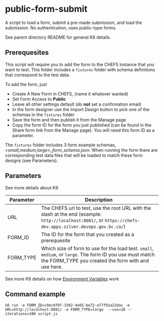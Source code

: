 # public-form-submit

A script to load a form, submit a pre-made submission, and load the submission. No authentication, uses public-type forms.

See parent directory README for general K6 details.

## Prerequesites

This script will require you to add the form to the CHEFS instance that you want to test. This folder includes a `fixtures` folder with schema definitions that correspond to the test data.

To add the form, just 

- Create A New Form in CHEFS, (name it whatever wanted)
- Set Form Access to **Public**
- Leave all other settings default (do **not** set a confirmation email)
- In the form designer use the Import Design button to pick one of the schemas in the `fixtures` folder
- Save the form and then publish it from the Manage page
- Copy the form ID for the form you just published (can be found in the Share form link from the Manage page). You will need this form ID as a parameter.

The `fixtures` folder includes 3 form example schemas, *<small,medium,large>_form_schema.json*.
When running the form there are corresponding test data files that will be loaded to match these form designs (see Parameters).

## Parameters

See more details about K6 

| Parameter  | Description |
| ------------- | ------------- |
| URL  | The CHEFS url to test, use the root URL with the slash at the end (example: `http://localhost:8081/`, or `https://chefs-dev.apps.silver.devops.gov.bc.ca/`)  |
| FORM_ID  | The ID for the form that you created as a prerequesite  |
| FORM_TYPE  | Which size of form to use for the load test. `small`, `medium`, or `large`. The form ID you use must match the FORM_TYPE you created the form with and use here.  |

See more K6 details on how [Environment Variables](https://k6.io/docs/using-k6/environment-variables/) work

## Command example

`k6 run -e FORM_ID=c9ec0f0f-3302-4e65-be72-e77f92a22dac -e URL=http://localhost:8081/ -e FORM_TYPE=large  --vus=10 --iterations=100 script.js`